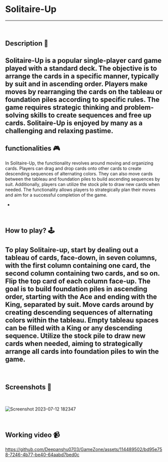 # **Solitaire-Up** 

---

<br>

## **Description 📃**

Solitaire-Up is a popular single-player card game played with a standard deck. The objective is to arrange the cards in a specific manner, typically by suit and in ascending order. Players make moves by rearranging the cards on the tableau or foundation piles according to specific rules. The game requires strategic thinking and problem-solving skills to create sequences and free up cards. Solitaire-Up is enjoyed by many as a challenging and relaxing pastime.
- 

## **functionalities 🎮**
<!-- add functionalities over here -->

In Solitaire-Up, the functionality revolves around moving and organizing cards. Players can drag and drop cards onto other cards to create descending sequences of alternating colors. They can also move cards between the tableau and foundation piles to build ascending sequences by suit. Additionally, players can utilize the stock pile to draw new cards when needed. The functionality allows players to strategically plan their moves and aim for a successful completion of the game.

- 
<br>

## **How to play? 🕹️**
<!-- add the steps how to play games -->
To play Solitaire-up, start by dealing out a tableau of cards, face-down, in seven columns, with the first column containing one card, the second column containing two cards, and so on. Flip the top card of each column face-up. The goal is to build foundation piles in ascending order, starting with the Ace and ending with the King, separated by suit. Move cards around by creating descending sequences of alternating colors within the tableau. Empty tableau spaces can be filled with a King or any descending sequence. Utilize the stock pile to draw new cards when needed, aiming to strategically arrange all cards into foundation piles to win the game.
- 

<br>

## **Screenshots 📸**

<br>

![Screenshot 2023-07-12 182347](https://github.com/Deepanshu0703/GameZone/assets/114489502/8561f7b8-c218-4652-840f-3edbd4bc387a)






<br>

## **Working video 📹**
<!-- add your working video over here -->

https://github.com/Deepanshu0703/GameZone/assets/114489502/bd95e758-7246-4b77-be40-64aabd7bed0c










